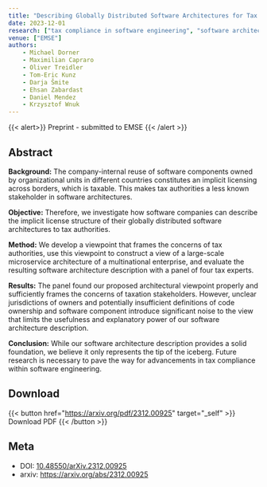 ```yaml
---
title: "Describing Globally Distributed Software Architectures for Tax Compliance"
date: 2023-12-01
research: ["tax compliance in software engineering", "software architecture"]
venue: ["EMSE"]
authors:
    - Michael Dorner
    - Maximilian Capraro
    - Oliver Treidler
    - Tom-Eric Kunz
    - Darja Šmite
    - Ehsan Zabardast
    - Daniel Mendez
    - Krzysztof Wnuk
---
```


{{< alert>}}
Preprint - submitted to EMSE
{{< /alert >}}

## Abstract

**Background:** The company-internal reuse of software components owned by organizational units in different countries constitutes an implicit licensing across borders, which is taxable. This makes tax authorities a less known stakeholder in software architectures.

**Objective:** Therefore, we investigate how software companies can describe the implicit license structure of their globally distributed software architectures to tax authorities.

**Method:** We develop a viewpoint that frames the concerns of tax authorities, use this viewpoint to construct a view of a large-scale microservice architecture of a multinational enterprise, and evaluate the resulting software architecture description with a panel of four tax experts.

**Results:** The panel found our proposed architectural viewpoint properly and sufficiently frames the concerns of taxation stakeholders. However, unclear jurisdictions of owners and potentially insufficient definitions of code ownership and software component introduce significant noise to the view that limits the usefulness and explanatory power of our software architecture description.

**Conclusion:** While our software architecture description provides a solid foundation, we believe it only represents the tip of the iceberg. Future research is necessary to pave the way for advancements in tax compliance within software engineering.

## Download

{{< button href="https://arxiv.org/pdf/2312.00925" target="_self" >}}
Download PDF
{{< /button >}}

## Meta

- DOI: [10.48550/arXiv.2312.00925](https://doi.org/10.1109/MS.2023.3346646)
- arxiv: https://arxiv.org/abs/2312.00925
